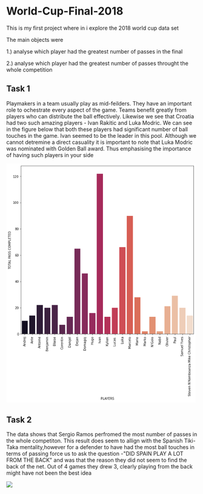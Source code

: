 # World-Cup-Final-2018

This is my first project where in i explore the 2018 world cup data set 

The main objects were 

1.) analyse which player had the greatest number of passes in the final 

2.) analyse which player had the greatest number of passes throught the whole competition 



## Task 1

Playmakers in a team usually play as mid-feilders. They have an important role to ochestrate every 
aspect of the game. Teams benefit greatly from players who can distribute the ball effectively. Likewise we 
see that Croatia had two such amazing players - Ivan Rakitic and Luka Modric. We can see in the figure below that both these players had significant number of ball touches in the game. Ivan seemed to be the leader in this pool. Although we cannot detremine a direct casuality it is important to note that Luka Modric was nominated with Golden Ball award. Thus emphasising the importance of having such players in your side  


<img src="WC 2018-images/download.png" width= 500 > 


## Task 2

The data shows that Sergio Ramos perfromed the most number of passes in the whole competiton. This result does seem to 
allign with the Spanish Tiki-Taka mentality,however for a defender to have had the most ball touches in terms of passing 
force us to ask the question -"DID SPAIN PLAY A LOT FROM THE BACK" and was that the reason they did not seem to find the 
back of the net. Out of 4 games they drew 3, clearly playing from the back might have not been the best idea 



<img src="WC 2018-images/download(1).png" >

